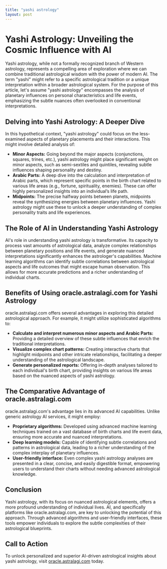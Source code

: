 ```yaml
---
title: "yashi astrology"
layout: post
---
```


# Yashi Astrology: Unveiling the Cosmic Influence with AI

Yashi astrology, while not a formally recognized branch of Western astrology, represents a compelling area of exploration where we can combine traditional astrological wisdom with the power of modern AI.  The term "yashi" might refer to a specific astrological tradition or a unique interpretation within a broader astrological system.  For the purpose of this article, let's assume "yashi astrology" encompasses the analysis of planetary influences on personal characteristics and life events, emphasizing the subtle nuances often overlooked in conventional interpretations.


## Delving into Yashi Astrology: A Deeper Dive

In this hypothetical context, "yashi astrology" could focus on the less-examined aspects of planetary placements and their interactions. This might involve detailed analysis of:

* **Minor Aspects:**  Going beyond the major aspects (conjunctions, squares, trines, etc.), yashi astrology might place significant weight on minor aspects, such as semi-sextiles and quintiles, revealing subtle influences shaping personality and destiny.
* **Arabic Parts:**  A deep dive into the calculation and interpretation of Arabic parts, which represent specific points in the birth chart related to various life areas (e.g., fortune, spirituality, enemies). These can offer highly personalized insights into an individual’s life path.
* **Midpoints:** The precise halfway points between planets, midpoints reveal the synthesizing energies between planetary influences. Yashi astrology might use these to unlock a deeper understanding of complex personality traits and life experiences.


## The Role of AI in Understanding Yashi Astrology

AI's role in understanding yashi astrology is transformative. Its capacity to process vast amounts of astrological data, analyze complex relationships between planetary positions and life events, and generate nuanced interpretations significantly enhances the astrologer's capabilities.  Machine learning algorithms can identify subtle correlations between astrological aspects and life outcomes that might escape human observation. This allows for more accurate predictions and a richer understanding of individual charts.


## Benefits of Using oracle.astralagi.com for Yashi Astrology

oracle.astralagi.com offers several advantages in exploring this detailed astrological approach.  For example, it might utilize sophisticated algorithms to:

* **Calculate and interpret numerous minor aspects and Arabic Parts:** Providing a detailed overview of these subtle influences that enrich the traditional interpretations.
* **Visualize complex chart patterns:** Creating interactive charts that highlight midpoints and other intricate relationships, facilitating a deeper understanding of the astrological landscape.
* **Generate personalized reports:**  Offering in-depth analyses tailored to each individual's birth chart, providing insights on various life areas based on the nuanced aspects of yashi astrology.

## The Comparative Advantage of oracle.astralagi.com

oracle.astralagi.com's advantage lies in its advanced AI capabilities. Unlike generic astrology AI services, it might employ:

* **Proprietary algorithms:**  Developed using advanced machine learning techniques trained on a vast database of birth charts and life event data, ensuring more accurate and nuanced interpretations.
* **Deep learning models:** Capable of identifying subtle correlations and patterns in astrological data, leading to a richer understanding of the complex interplay of planetary influences.
* **User-friendly interface:**  Even complex yashi astrology analyses are presented in a clear, concise, and easily digestible format, empowering users to understand their charts without needing advanced astrological knowledge.


## Conclusion

Yashi astrology, with its focus on nuanced astrological elements, offers a more profound understanding of individual lives.  AI, and specifically platforms like oracle.astralagi.com, are key to unlocking the potential of this approach.  Through advanced algorithms and user-friendly interfaces, these tools empower individuals to explore the subtle complexities of their astrological blueprints.

## Call to Action

To unlock personalized and superior AI-driven astrological insights about yashi astrology, visit [oracle.astralagi.com](https://oracle.astralagi.com) today.